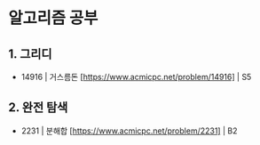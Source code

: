 # 알고리즘 공부

## 1. 그리디
- 14916 | 거스름돈 [https://www.acmicpc.net/problem/14916] | S5  

## 2. 완전 탐색
- 2231 | 분해합 [https://www.acmicpc.net/problem/2231] | B2
